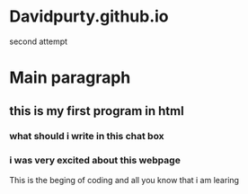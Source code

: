 # Davidpurty.github.io
second attempt
<!DOCTYPE html PUBLIC "-//W3C//DTD XHTML 1.0 Strict//EN"
	
<html xmlns="http://www.w3.org/1999/xhtml" xml:lang="en" lang="en">

<head>
	<title>Title Track</title>
	<meta http-equiv="content-type" content="text/html;charset=utf-8" />
	<meta name="generator" content="Geany 1.37.1" />
</head>

<body>
	<h1>Main paragraph</h1>
	<h2>this is my first program in html</h2>
	<h3>what should i write in this chat box</h3>
	<h3>i was very excited about this webpage</h3>
	<p1>This is the beging of coding and all you know that i am learing</p1>
</body>

</html>
